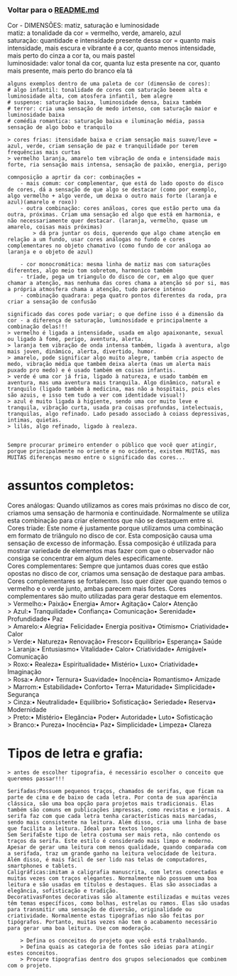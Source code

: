### Voltar para o [README.md](./README.md)

Cor - DIMENSÕES:
    matiz, saturação e  luminosidade  
    matiz: a tonalidade da cor = vermelho, verde, amarelo, azul  
    saturação: quantidade e intensidade presente dessa cor = quanto mais intensidade, mais escura e vibrante é a cor, quanto menos intensidade, mais perto do cinza a cor ta, ou mais pastel  
    luminosidade: valor tonal da cor, quanta luz esta presente na cor, quanto mais presente, mais perto do branco ela tá  

    alguns exemplos dentro de uma paleta de cor (dimensão de cores):  
    # algo infantil: tonalidade de cores com saturação beeem alta e luminosidade alta, com atosfera infantil, bem alegre  
    # suspense: saturação baixa, luminosidade densa, baixa também  
    # terror: cria uma sensação de medo intenso, com saturação maior e luminosidade baixa  
    # comédia romantica: saturação baixa e iluminação média, passa sensação de algo bobo e tranquilo  

    > cores frias: itensidade baixa e criam sensação mais suave/leve = azul, verde, criam sensação de paz e tranquilidade por terem frequências mais curtas  
    > vermelho laranja, amarelo tem vibração de onda e intensidade mais forte, ria sensação mais intensa, sensação de paixão, energia, perigo  

    comnposição a aprtir da cor: combinações =
        - mais comum: cor complementar, que está do lado oposto do disco de cores, dá a sensação de que algo se destacar (como por exemplo, algo vermelho + algo verde, um deixa o outro mais forte (laranja e azul)(amarelo e roxo))
        - outra combinação: cores análoas, cores que estão perto uma da outra, próximas. Criam uma sensação ed algo que está em harmonia, e não necessariamente quer destacar. (laranja, vermelho, quase um amarelo, coisas mais próximas)
            > dá pra juntar os dois, querendo que algo chame atenção em relação a um fundo, usar cores análogas no fundo e cores complementares no objeto chamativo (como fundo de cor análoga ao laranja e o objeto de azul)
        
        - cor monocromática: mesma linha de matiz mas com saturações diferentes, algo meio tom sobretom, harmonico também   
        - tríade, pega um triangulo do disco de cor, em algo que quer chamar a atenção, mas nenhuma das cores chama a atenção só por si, mas a própria atmosfera chama a atenção, tudo parece intenso  
        - combinação quadrara: pega quatro pontos diferentes da roda, pra criar a sensação de confusão  

    significado das cores pode variar; o que define isso é a dimensão da cor - a diferença de saturação, luminosidade e principalmente a combinação delas!!!    
    > vermelho é ligada a intensidade, usada em algo apaixonante, sexual ou ligado à fome, perigo, aventura, alerta.  
    > laranja tem vibração de onda intensa também, ligada à aventura, algo mais joven, dinâmico, alerta, divertido, humor.  
    > amarelo, pode significar algo muito alegre, também cria aspecto de medo, vibração média que também deixa alerta (mas um alerta mais puxado pro medo) e é usado também em coisas infantis.  
    > verde é uma cor já fria, ligado à natureza, e usado também em aventura, mas uma aventura mais tranquila. Algo dinâmico, natural e tranquilo (ligado também à medicina, mas não a hospitais, pois eles são azuis, e isso tem tudo a ver com identidade visual!)   
    > azul é muito ligada à higiente, sendo uma cor muito leve e tranquila, vibração curta, usada pra coisas profundas, intelectuais, tranquilas, algo refinado. Lado pesado associado à coiass depressivas, intimas, quietas.  
    > lilás, algo refinado, ligado à realeza.   


    Sempre procurar primeiro entender o público que você quer atingir, porque principalmente no oriente e no ocidente, existem MUITAS, mas MUITAS diferenças mesmo entre o significado das cores...  

# assuntos completos:
Cores análogas: Quando utilizamos as cores mais próximas no disco de cor, criamos uma sensação de harmonia e continuidade. Normalmente se utiliza esta combinação para criar elementos que não se destaquem entre si.  
Cores triade: Este nome é justamente porque utilizamos uma combinação em formato de triângulo no disco de cor. Esta composição causa uma sensação de excesso de informação. Essa composição é utilizada para mostrar variedade de elementos mas fazer com que o observador não consiga se concentrar em algum deles especificamente.  
Cores complementares: Sempre que juntamos duas cores que estão opostas no disco de cor, criamos uma sensação de destaque para ambas. Cores complementares se fortalecem. Isso quer dizer que quando temos o vermelho e o verde junto, ambas parecem mais fortes. Cores complementares são muito utilizadas para gerar destaque em elementos.  
    > Vermelho:•   Paixão•   Energia•   Amor•   Agitação•   Calor•   Atenção  
    > Azul:•   Tranquilidade• Confiança•   Comunicação•   Serenidade•   Profundidade•   Paz  
    > Amarelo:•   Alegria•   Felicidade•   Energia positiva•   Otimismo•   Criatividade•   Calor  
    > Verde:•   Natureza•   Renovação•   Frescor•   Equilíbrio•   Esperança•   Saúde  
    > Laranja:•   Entusiasmo•   Vitalidade•   Calor•   Criatividade•   Amigável•   Comunicação  
    > Roxo:•   Realeza• Espiritualidade•   Mistério•   Luxo•   Criatividade•   Imaginação  
    > Rosa:•   Amor•   Ternura•   Suavidade•   Inocência•   Romantismo•   Amizade  
    > Marrom:•   Estabilidade•   Conforto•   Terra•   Maturidade•   Simplicidade•   Segurança  
    > Cinza:•   Neutralidade•   Equilíbrio• Sofisticação•   Seriedade•   Reserva•   Modernidade  
    > Preto:•   Mistério•   Elegância•   Poder•   Autoridade•   Luto• Sofisticação  
    > Branco:•   Pureza•   Inocência•   Paz•   Simplicidade•   Limpeza•   Clareza  


# Tipos de letra e grafia:
    > antes de escolher tipografia, é necessário escolher o conceito que queremos passar!!!  
    
    Serifadas:Possuem pequenos traços, chamados de serifas, que ficam na parte de cima e de baixo de cada letra. Por conta de sua aparência clássica, são uma boa opção para projetos mais tradicionais. Elas também são comuns em publicações impressas, como revistas e jornais. A serifa faz com que cada letra tenha características mais marcadas, sendo mais consistente na leitura. Além disso, cria uma linha de base que facilita a leitura. Ideal para textos longos.  
    Sem SerifaEste tipo de letra costuma ser mais reta, não contendo os traços da serifa. Este estilo é considerado mais limpo e moderno. Apesar de gerar uma leitura com menos qualidade, quando comparada com a serifada, traz um grande ganho na leitura velocidade de leitura. Além disso, é mais fácil de ser lido nas telas de computadores, smartphones e tablets.  
    Caligráficas:imitam a caligrafia manuscrita, com letras conectadas e muitas vezes com traços elegantes. Normalmente não possuem uma boa leitura e são usadas em títulos e destaques. Elas são associadas a elegância, sofisticação e tradição.  
    DecorativasFontes decorativas são altamente estilizadas e muitas vezes têm temas específicos, como bolhas, estrelas ou ramos. Elas são usadas para transmitir uma sensação de diversão, originalidade ou criatividade. Normalmente estas tipografias não são feitas por tipógrafos. Portanto, muitas vezes não tem o acabamento necessário para gerar uma boa leitura. Use com moderação.  

        > Defina os conceitos do projeto que você está trabalhando.  
        > Defina quais as categoria de fontes são ideias para atingir estes conceitos.  
        > Procure tipografias dentro dos grupos selecionados que combinem com o projeto.  

